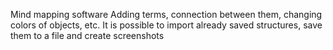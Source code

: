 Mind mapping software
Adding terms, connection between them, changing colors of objects, etc.
It is possible to import already saved structures, save them to a file and create screenshots
